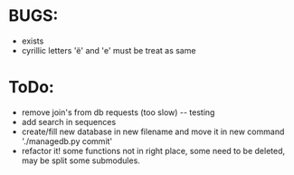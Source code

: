 # BUGS:

  * exists
  * cyrillic letters 'ё' and 'е' must be treat as same

# ToDo:

  * remove join's from db requests (too slow) -- testing
  * add search in sequences
  * create/fill new database in new filename and move it in new command './managedb.py commit'
  * refactor it! some functions not in right place, some need to be deleted, may be split some submodules.

